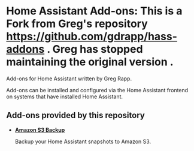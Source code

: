 # Home Assistant Add-ons: This is a Fork from Greg's repository https://github.com/gdrapp/hass-addons . Greg has stopped maintaining the original version . 

Add-ons for Home Assistant written by Greg Rapp.

Add-ons can be installed and configured via the Home Assistant frontend on
systems that have installed Home Assistant.

## Add-ons provided by this repository

- **[Amazon S3 Backup](/amazon-s3-backup)**
    
    Backup your Home Assistant snapshots to Amazon S3.
